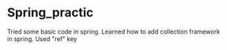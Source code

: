 # Spring_practic
Tried some basic code in spring.
Learned how to add collection framework in spring. 
Used "ref" key 
